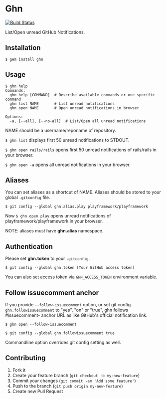 # Ghn

[![Build Status](https://travis-ci.org/kyanny/ghn.png?branch=master)](https://travis-ci.org/kyanny/ghn)

List/Open unread GitHub Notifications.

## Installation

```
$ gem install ghn
```

## Usage

```
$ ghn help
Commands:
  ghn help [COMMAND]  # Describe available commands or one specific command
  ghn list NAME       # List unread notifications
  ghn open NAME       # Open unread notifications in browser

Options:
  -a, [--all], [--no-all]  # List/Open all unread notifications
```

NAME should be a username/reponame of repository.

`$ ghn list` displays first 50 unread notifications to STDOUT.

`$ ghn open rails/rails` opens first 50 unread notifications of rails/rails in your browser.

`$ ghn open -a` opens all unread notifications in your browser.

## Aliases

You can set aliases as a shortcut of NAME.
Aliases should be stored to your global `.gitconfig` file.

`$ git config --global ghn.alias.play playframework/playframework`

Now `$ ghn open play` opens unread notifications of playframework/playframework in your browser.

NOTE: aliases must have **ghn.alias** namespace.

## Authentication

Please set **ghn.token** to your `.gitconfig`.

    $ git config --global ghn.token [Your GitHub access token]

You can also set access token via `GHN_ACCESS_TOKEN` environment variable.

## Follow issuecomment anchor

If you provide `--follow-issuecomment` option, or set git config `ghn.followissuecomment` to "yes", "on" or "true",
ghn follows #issuecomment- anchor URL as like GitHub's official notification link.

    $ ghn open --follow-issuecomment

    $ git config --global ghn.followissuecomment true

Commandline option overrides git config setting as well.

## Contributing

1. Fork it
2. Create your feature branch (`git checkout -b my-new-feature`)
3. Commit your changes (`git commit -am 'Add some feature'`)
4. Push to the branch (`git push origin my-new-feature`)
5. Create new Pull Request
